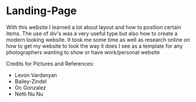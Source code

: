 # Landing-Page
With this website I learned a lot about layout and how to position certain items.
The use of div's was a very useful type but also how to create a modern looking website.
It took me some time as well as research online on how to get my website to look the way it does
I see as a template for any photographers wanting to show or have work/personal website


Credits for Pictures and References:
- Levon Vardanyan 
- Bailey-Zindel
- Oc Gonzalez
- Netti Nu Nu